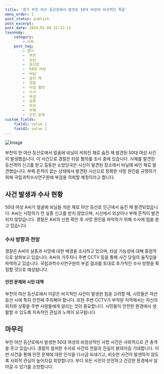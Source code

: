 ```yaml
---
title: '경기 부천 야산 등산로에서 발견된 50대 여성의 비극적인 죽음'
menu_order: 1
post_status: publish
post_excerpt: 
post_date: 2024-02-08 22:32:11
taxonomy:
    category:
        - 사회
    post_tag:
        - 경기
        -  부천
        -  야산
        -  등산로
        -  50대 여성
        -  비닐
        -  숨진 채
        -  경찰
        -  타살 혐의
        -  수사
        -  부검
        -  실종
        -  외상
        -  부패
        -  안전 문제
custom_fields:
    field1: value 1
    field2: value 2
---
```


![Image](https://imgnews.pstatic.net/image/029/2024/02/08/0002854333_001_20240208181601087.jpg?type=w647)

부천의 한 야산 등산로에서 얼굴에 비닐이 씌워진 채로 숨진 채 발견된 50대 여성 사건이 발생했습니다. 이 사건으로 경찰은 타살 혐의를 조사 중에 있습니다. 사체를 발견한 등산객의 신고를 받고 출동한 소방당국은 시신이 발견된 장소에서 비닐에 싸인 채로 발견했습니다. 부패 흔적이 없는 상태에서 발견된 시신으로 정확한 사망 원인을 규명하기 위해 국립과학수사연구원에 부검을 의뢰할 예정이라고 합니다.
## 사건 발생과 수사 현황
50대 여성 A씨가 얼굴에 비닐을 씌운 채로 야산 등산로 인근에서 숨진 채 발견되었습니다. A씨는 사망하기 전 실종 신고를 받지 않았으며, 시신에서 외상이나 부패 흔적이 발견되지 않았습니다. 경찰은 A씨의 신원 확인 후 사망 원인을 파악하기 위해 수사에 힘을 쏟고 있습니다.
### 수사 방향과 전망
경찰은 A씨의 실종과 사망에 대한 배경을 조사하고 있으며, 타살 가능성에 대해 중점적으로 살펴보고 있습니다. A씨의 거주지나 주변 CCTV 등을 통해 사건 당일의 움직임을 파악하고 있습니다. 국립과학수사연구원의 부검 결과를 토대로 추가적인 수사 방향을 확정할 것으로 예상됩니다.
#### 안전 문제와 시민 대책
부천의 야산 등산로에서 이같은 비극적인 사건이 발생한 점을 고려할 때, 시민들은 야산 등산 시에 특히 안전에 주의해야 합니다. 또한 주변 CCTV가 부착된 지역에서는 자신의 위치와 상황을 주변 사람들에게 알리는 것이 중요합니다. 시민들이 안전한 환경에서 생활할 수 있도록 지속적인 관심과 노력이 요구됩니다.
## 마무리
부천 야산 등산로에서 발생한 50대 여성의 비정상적인 사망 사건은 사회적으로 큰 충격을 주고 있습니다. 경찰의 철저한 수사로 사건의 전말과 진실이 밝혀지길 기대합니다. 이번 사건을 통해 안전 문제에 대한 인식을 다시금 되새기고, 비슷한 사건이 발생하지 않도록 사회적 관심이 높아지길 희망합니다. 부디 모든 시민이 안전하고 건강한 환경에서 살아갈 수 있기를 소망합니다.
